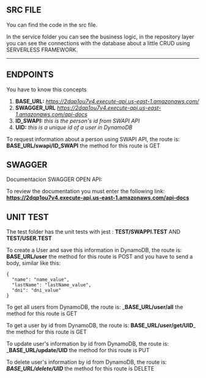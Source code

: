 
## SRC FILE
You can find the code in the src file. 

In the service folder you can see the business logic, in the repository layer you can see the connections with the database about a little CRUD using SERVERLESS FRAMEWORK. 

***
## ENDPOINTS
You have to know this concepts
1. __BASE_URL:__ _https://2dqp1ou7v4.execute-api.us-east-1.amazonaws.com/_
2. __SWAGGER_URL__ _https://2dqp1ou7v4.execute-api.us-east-1.amazonaws.com/api-docs_
2. __ID_SWAPI:__ _this is the person's id from SWAPI API_
3. __UID:__ _this is a unique id of a user in DynamoDB_

To request information about a person using SWAPI API, the route is: __BASE_URL/swapi/ID_SWAPI__ the method for this route is GET

## SWAGGER
Documentacion SWAGGER OPEN API:
  
To review the documentation you must enter the following link: __https://2dqp1ou7v4.execute-api.us-east-1.amazonaws.com/api-docs__


## UNIT TEST
The test folder has the unit tests with jest : __TEST/SWAPPI.TEST__ AND __TEST/USER.TEST__



To create a User and save this information in DynamoDB, the route is: __BASE_URL/user__ the method for this route is POST and you have to send a body, similar like this:
```
{
  "name": "name_value",
  "lastName": "lastName_value",
  "dni": "dni_value"
}
```

To get all users from DynamoDB, the route is: ___BASE_URL/user/all__ the method for this route is GET

To get a user by id from DynamoDB, the route is: __BASE_URL/user/get/UID___ the method for this route is GET

To update user's information by id from DynamoDB, the route is: ___BASE_URL/update/UID__ the method for this route is PUT

To delete user's information by id from DynamoDB, the route is: ___BASE_URL/delete/UID___ the method for this route is DELETE


